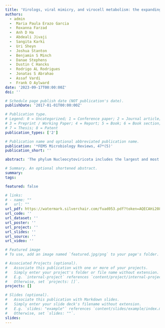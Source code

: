 ```yaml
---
title: 'Virologs, viral mimicry, and virocell metabolism: the expanding scale of cellular functions encoded in the complex genomes of giant viruses'
authors:
  - admin
  -  Maria Paula Erazo Garcia
  -  Roxanna Farzad
  -  Anh D Ha
  -  Abdeali Jivaji
  -  Sangita Karki
  -  Uri Sheyn
  -  Joshua Stanton
  -  Benjamin S Minch
  -  Danae Stephens
  -  Dustin C Hancks
  -  Rodrigo AL Rodrigues
  -  Jonatas S Abrahao
  -  Assaf Vardi
  -  Frank O Aylward
date: '2023-09-17T00:00:00Z'
doi: ''

# Schedule page publish date (NOT publication's date).
publishDate: '2017-01-01T00:00:00Z'

# Publication type.
# Legend: 0 = Uncategorized; 1 = Conference paper; 2 = Journal article;
# 3 = Preprint / Working Paper; 4 = Report; 5 = Book; 6 = Book section;
# 7 = Thesis; 8 = Patent
publication_types: ['2']

# Publication name and optional abbreviated publication name.
publication: '*FEMS Microbiology Reviews, 47*(5)'
publication_short: ''

abstract: 'The phylum Nucleocytoviricota includes the largest and most complex viruses known. These “giant viruses” have a long evolutionary history that dates back to the early diversification of eukaryotes, and over time they have evolved elaborate strategies for manipulating the physiology of their hosts during infection. One of the most captivating of these mechanisms involves the use of genes acquired from the host—referred to here as viral homologs or “virologs”—as a means of promoting viral propagation. The best-known examples of these are involved in mimicry, in which viral machinery “imitates” immunomodulatory elements in the vertebrate defense system. But recent findings have highlighted a vast and rapidly expanding array of other virologs that include many genes not typically found in viruses, such as those involved in translation, central carbon metabolism, cytoskeletal structure, nutrient transport, vesicular trafficking, and light harvesting. Unraveling the roles of virologs during infection as well as the evolutionary pathways through which complex functional repertoires are acquired by viruses are important frontiers at the forefront of giant virus research.'

# Summary. An optional shortened abstract.
summary:
tags:

featured: false

# links:
# - name: ""
#   url: ""
url_pdf: https://watermark.silverchair.com/fuad053.pdf?token=AQECAHi208BE49Ooan9kkhW_Ercy7Dm3ZL_9Cf3qfKAc485ysgAAA1YwggNSBgkqhkiG9w0BBwagggNDMIIDPwIBADCCAzgGCSqGSIb3DQEHATAeBglghkgBZQMEAS4wEQQMtex171vMtIKCot2jAgEQgIIDCWFZZFoNfKhra7E5FWr5YP_KK02Fv7TlRfEq62UGOL_Jc1RlUKi-NF3UcPQBlf1dc-VA4y28MTDcmRxVBkew8zvZsueSBZlPbs53kIxRXhextvFQqnsglVTpZhq1aPWfBxea8Jo5HoC74CNnwgcVAxZYMUvdTo53RogwbuOSzvGjv-QEULRbGD0nmKYE2YtLd-1nE8-izf73_lGK0cXBTmKXq8iLUx1gTFWvUM57kAIzcPasdQvkCk19XRY_CFyaBVfkjlZKvJvdt9qwnAj7ybejewLhFXWue4KsW8j7NyBgROKPN3K_9dBPGGULnxG-ZfJEiUMWSCXAYSVWG0zOP4wSSc4lbdOSMNUwSoDBVp82iUxRVwr1dq-TUKmLOxLO-09cFD0t0cjHJdqxojh65LkA7244vCZIJKwOJWABW5oyWd6JKGdgMGFa2euRSnimKGCPojDUawcULNBCbtbuSRmY1v4WnZGbWWEfepSngOZee13u_IsBb_3v47Zk-WbKucKE9HFfaqgay0gAIc9sDxEUrGK5d8bg7shrBvH40HBeyOnSQIV9QCviZIzO67Y2xvpn9bH3gwNCaU0h4jCAE2TvxSiBEPigFovF9kKBjRERzDbrM3mlmMzw8UV-h3F5KVZm_o8rhHFUFIqnaxb7ggeV-y7FvTa6Fq1NMV_NyHtuXtadiyuQAY9KgYq15fzpTouSWrgd0T5bl_267yD5argEdbbT7u2FQ1uBqmIXw53OYW2qVRXUouqzVmdgJFZ_LZOAkxp1TxY2-UgElRqjUDE_MMZqqJf4ZW7OHn_CBYOm9O1sTcUya5FZd5IOPFfzZKjIY0TDnJayk9ZXbbnsiLOESVEpV7WKi6UBroYSBsdpqA_bHJFBnLHHz68jtm48RM4UfcsYjT7Ek7neR3qHECftVl2c8RVfeJYJY4Af6swT4X4mdUbIWik-e4jyvPr6LGZw5_dI-7eDJT50jcHimhUWC3lZ2o1lu-N_wxv2DAbR8yKQgNJid2YAn2AlnrKG552x2kNjeEUytw
url_code: ''
url_dataset: ''
url_poster: ''
url_project: ''
url_slides: ''
url_source: ''
url_video: ''

# Featured image
# To use, add an image named `featured.jpg/png` to your page's folder.

# Associated Projects (optional).
#   Associate this publication with one or more of your projects.
#   Simply enter your project's folder or file name without extension.
#   E.g. `internal-project` references `content/project/internal-project/index.md`.
#   Otherwise, set `projects: []`.
projects: []

# Slides (optional).
#   Associate this publication with Markdown slides.
#   Simply enter your slide deck's filename without extension.
#   E.g. `slides: "example"` references `content/slides/example/index.md`.
#   Otherwise, set `slides: ""`.
slides:
---
```





